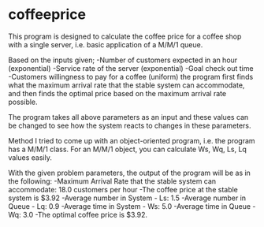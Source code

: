 # coffeeprice

This program is designed to calculate the coffee price for a coffee shop with a single server, i.e. basic application of a M/M/1 queue.

Based on the inputs given;
  -Number of customers expected in an hour (exponential)
  -Service rate of the server (exponential)
  -Goal check out time
  -Customers willingness to pay for a coffee (uniform)
the program first finds what the maximum arrival rate that the stable system can accommodate, and then finds the optimal price based on the maximum arrival rate possible.

The program takes all above parameters as an input and these values can be changed to see how the system reacts to changes in these parameters.

Method
I tried to come up with an object-oriented program, i.e. the program has a M/M/1 class. For an M/M/1 object, you can calculate Ws, Wq, Ls, Lq values easily.

With the given problem parameters, the output of the program will be as in the following:
  -Maximum Arrival Rate that the stable system can accommodate: 18.0 customers per hour
  -The coffee price at the stable system is $3.92
  -Average number in System - Ls: 1.5
  -Average number in Queue - Lq: 0.9
  -Average time in System - Ws: 5.0
  -Average time in Queue - Wq: 3.0
  -The optimal coffee price is $3.92.
